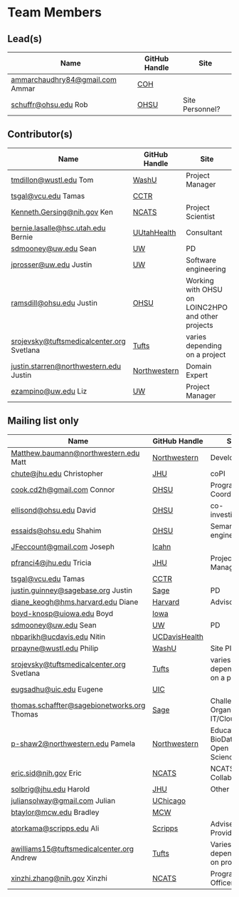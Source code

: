 # Team Members

## Lead(s)
Name | GitHub Handle | Site
-- | -- | --
ammarchaudhry84@gmail.com Ammar | [COH](COH) | 
schuffr@ohsu.edu Rob | [OHSU](OHSU) | Site Personnel?

## Contributor(s)
Name | GitHub Handle | Site
-- | -- | --
tmdillon@wustl.edu Tom | [WashU](WashU) | Project Manager
tsgal@vcu.edu Tamas | [CCTR](CCTR) | 
Kenneth.Gersing@nih.gov Ken | [NCATS](NCATS) | Project Scientist
bernie.lasalle@hsc.utah.edu Bernie | [UUtahHealth](UUtahHealth) | Consultant
sdmooney@uw.edu Sean | [UW](UW) | PD
jprosser@uw.edu Justin | [UW](UW) | Software engineering
ramsdill@ohsu.edu Justin | [OHSU](OHSU) | Working with OHSU on LOINC2HPO and other projects
srojevsky@tuftsmedicalcenter.org Svetlana | [Tufts](Tufts) | varies depending on a project
justin.starren@northwestern.edu Justin | [Northwestern](Northwestern) | Domain Expert
ezampino@uw.edu Liz | [UW](UW) | Project Manager

## Mailing list only
Name | GitHub Handle | Site
-- | -- | --
Matthew.baumann@northwestern.edu Matt | [Northwestern](Northwestern) | Developer
chute@jhu.edu Christopher | [JHU](JHU) | coPI
cook.cd2h@gmail.com Connor | [OHSU](OHSU) | Program Coordinator
ellisond@ohsu.edu David | [OHSU](OHSU) | co-investigator
essaids@ohsu.edu Shahim | [OHSU](OHSU) | Semantic engineer 
JFeccount@gmail.com Joseph | [Icahn](Icahn) | 
pfranci4@jhu.edu Tricia | [JHU](JHU) | Project Manager
tsgal@vcu.edu Tamas | [CCTR](CCTR) | 
justin.guinney@sagebase.org Justin | [Sage](Sage) | PD
diane_keogh@hms.harvard.edu Diane | [Harvard](Harvard) | Advisor
boyd-knosp@uiowa.edu Boyd | [Iowa](Iowa) | 
sdmooney@uw.edu Sean | [UW](UW) | PD
nbparikh@ucdavis.edu Nitin | [UCDavisHealth](UCDavisHealth) | 
prpayne@wustl.edu Philip | [WashU](WashU) | Site PI
srojevsky@tuftsmedicalcenter.org Svetlana | [Tufts](Tufts) | varies depending on a project
eugsadhu@uic.edu Eugene | [UIC](UIC) | 
thomas.schaffter@sagebionetworks.org Thomas | [Sage](Sage) | Challenge Organization, IT/Cloud
p-shaw2@northwestern.edu Pamela | [Northwestern](Northwestern) | Education, BioData Club, Open Science
eric.sid@nih.gov Eric | [NCATS](NCATS) | NCATS/ORDR Collaborator
solbrig@jhu.edu Harold | [JHU](JHU) | Other
juliansolway@gmail.com Julian | [UChicago](UChicago) | 
btaylor@mcw.edu Bradley | [MCW](MCW) | 
atorkama@scripps.edu Ali | [Scripps](Scripps) | Adviser, Data Provider
awilliams15@tuftsmedicalcenter.org Andrew | [Tufts](Tufts) | Varies depending on project
xinzhi.zhang@nih.gov Xinzhi | [NCATS](NCATS) | Program Officer

